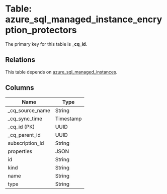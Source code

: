 # Table: azure_sql_managed_instance_encryption_protectors

The primary key for this table is **_cq_id**.

## Relations

This table depends on [azure_sql_managed_instances](azure_sql_managed_instances.md).

## Columns

| Name          | Type          |
| ------------- | ------------- |
|_cq_source_name|String|
|_cq_sync_time|Timestamp|
|_cq_id (PK)|UUID|
|_cq_parent_id|UUID|
|subscription_id|String|
|properties|JSON|
|id|String|
|kind|String|
|name|String|
|type|String|
